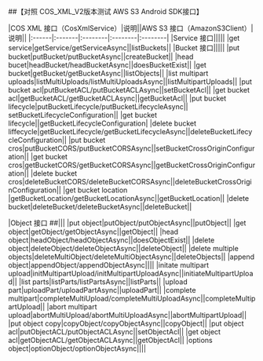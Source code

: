 ##【对照 COS_XML_V2版本测试 AWS S3 Android SDK接口】


|COS XML 接口（CosXmlService）|说明||AWS S3 接口（AmazonS3Client）|说明||
|:------|:-------|:--------|:--------|:--------|
|Service 接口|||||
|get service|getService/getServiceAsync||listBuckets||
|Bucket 接口|||||
|put bucket|putBucket/putBucketAsync||createBucket||
|head bucet|headBucket/headBucketAsync||doesBucketExist||
|get bucket|getBucket/getBucketAsync||listObjects||
|list multipart uploads|listMultiUploads/listMultiUploadsAsync||listMultipartUploads||
|put bucket acl|putBucketACL/putBucketACLAsync||setBucketAcl||
|get bucket acl|getBucketACL/getBucketACLAsync||getBucketAcl||
|put bucket lifecycle|putBucketLifecycle/putBucketLifecycleAsync|| setBucketLifecycleConfiguration||
|get bucket lifecycle||getBucketLifecycleConfiguration|
|delete bucket liffecycle|getBucketLifecycle/getBucketLifecycleAsync||deleteBucketLifecycleConfiguration||
|put bucket cros|putBucketCORS/putBucketCORSAsync||setBucketCrossOriginConfiguration||
|get bucket cros|getBucketCORS/getBucketCORSAsync||getBucketCrossOriginConfiguration||
|delete bucket cros|deleteBucketCORS/deleteBucketCORSAsync||deleteBucketCrossOriginConfiguration||
|get bucket location |getBucketLocation/getBucketLocationAsync||getBucketLocation||
|delete bucket|deleteBucket/deleteBucketAsync||deleteBucket||


|Object 接口 ##|||
|put object|putObject/putObjectAsync||putObject||
|get object|getObject/getObjectAsync||getObject||
|head object|headObject/headObjectAsync||doesObjectExist||
|delete object|deleteObject/deleteObjectAsync||deleteObject||
|delete multiple objects|deleteMultiObject/deleteMultiObjectAsync||deleteObjects||
|append object|appendObject/appendObjectAsync||||
|initate multipart upload|initMultipartUpload/initMultipartUploadAsync||initiateMultipartUpload||
|list parts|listParts/listPartsAsync||listParts||
|upload part|uploadPart/uploadPartAsync||uploadPart||
|complete multipart|completeMultiUpload/completeMultiUploadAsync||completeMultipartUpload||
|abort multipart upload|abortMultiUpload/abortMultiUploadAsync||abortMultipartUpload||
|put object copy|copyObject/copyObjectAsync||copyObject||
|put object acl|putObjectACL/putObjectACLAsync||setObjectAcl||
|get object acl|getObjectACL/getObjectACLAsync||getObjectAcl||
|options object|optionObject/optionObjectAsync||||


